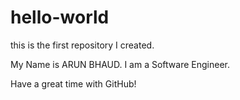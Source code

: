 # hello-world
this is the first repository I created.

My Name is ARUN BHAUD. I am a Software Engineer.

Have a great time with GitHub!
